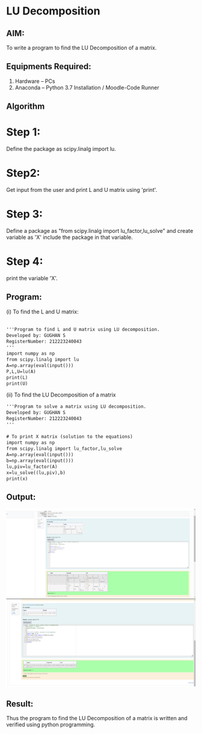 # LU Decomposition 

## AIM:
To write a program to find the LU Decomposition of a matrix.

## Equipments Required:
1. Hardware – PCs
2. Anaconda – Python 3.7 Installation / Moodle-Code Runner

## Algorithm
# Step 1:
Define the package as scipy.linalg import lu.
# Step2:
Get input from the user and print L and U matrix using 'print'.
# Step 3:
Define a package as "from scipy.linalg import lu_factor,lu_solve" and create variable as 'X' include the package in that variable.
# Step 4:
print the variable 'X'. 

## Program:
(i) To find the L and U matrix:
```

'''Program to find L and U matrix using LU decomposition.
Developed by: GUGHAN S
RegisterNumber: 212223240043
'''
import numpy as np
from scipy.linalg import lu
A=np.array(eval(input()))
P,L,U=lu(A)
print(L)
print(U)

```
(ii) To find the LU Decomposition of a matrix
```
'''Program to solve a matrix using LU decomposition.
Developed by: GUGHAN S
RegisterNumber: 212223240043
'''

# To print X matrix (solution to the equations)
import numpy as np
from scipy.linalg import lu_factor,lu_solve
A=np.array(eval(input()))
b=np.array(eval(input()))
lu,piv=lu_factor(A)
x=lu_solve((lu,piv),b)
print(x)

```

## Output:
![alt text](<Screenshot 2024-04-20 120702.png>)
![alt text](<Screenshot 2024-04-20 120716.png>)

## Result:
Thus the program to find the LU Decomposition of a matrix is written and verified using python programming.

